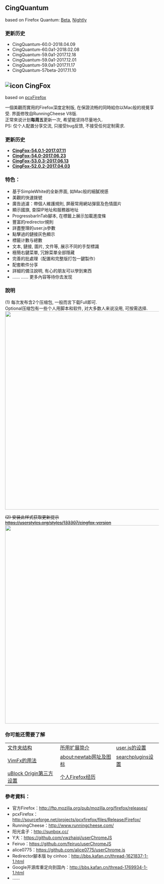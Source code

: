 ## CingQuantum

based on Firefox Quantum: [Beta](https://www.mozilla.org/en-US/firefox/beta/all/), [Nightly](https://www.mozilla.org/en-US/firefox/nightly/all/)

### 更新历史
 - CingQuantum-60.0-2018.04.09
 - CingQuantum-60.0a1-2018.02.08
 - CingQuantum-59.0a1-2017.12.18
 - CingQuantum-59.0a1-2017.12.01
 - CingQuantum-59.0a1-2017.11.17
 - CingQuantum-57beta-2017.11.10

## ![icon](img/icon.jpg) CingFox

based on [pcxFirefox](http://sourceforge.net/projects/pcxfirefox/files/Release/Firefox/)

一個美觀而實用的Firefox深度定制版, 在保證流畅的同時給你以Mac般的視覺享受. 界面修攺自RunningCheese V8版.<br/>
正常來说计划**每周五**更新一次, 希望能坚持尽量地久.<br/> 
PS: 仅个人配置分享交流, 只接受bug反馈, 不接受任何定制需求.

### 更新历史
- [**CingFox-54.0.1-2017.07.11**](doc/release/54.0.1-2017.07.11.md)
- [**CingFox-54.0-2017.06.23**](doc/release/54.0-2017.06.23.md)
- [**CingFox-53.0.3-2017.06.13**](doc/release/53.0.3-2017.06.13.md)
- [**CingFox-52.0.2-2017.04.03**](doc/release/52.0.2-2017.04.03.md)

### 特色：
- 基于SimpleWhite的全新界面, 如Mac般的細膩視感
- 美觀的快速拨號
- 廣告過濾：帶個人維護規則, 屏蔽常用網站彈窗及色情圖片
- 顯示國旗, 查探IP地址和服務器地址
- ProgressbarInTab腳本, 在標籤上展示加載進度條
- 豐富的redirector規則
- 詳盡整理的user.js參數
- 點擊過的鏈接灰色顯示
- 標籤计數与總數
- 文本, 鏈接, 圖片, 文件等, 展示不同的手型標識
- 極簡右鍵菜單, 冗餘菜單全部隱藏
- 完善的批處理（配置和完整版打包一鍵製作）
- 配套軟件分享
- 詳細的備注說明, 有心的朋友可以學到東西
- …… …… 更多內容等待你去发现

### 說明
(1) 每次发布含2个压缩包, 一般而言下载Full即可. <br/>
Optional压缩包有一些个人用脚本和软件, 对大多数人来说没用, 可按需选择.
<img src="img/files.jpg" width="650">

~~(2) 安装此样式获取更新提示<br/>
https://userstyles.org/styles/133307/cingfox-version
<img src="img/version.jpg" width="650">~~

### 你可能还需要了解

| | | |
| :--- | :--- | :--- |
| [文件夹结构](doc/how-to/文件夹结构.md) | [所用扩展简介](doc/how-to/所用扩展简介.md) | [user.js的设置](doc/how-to/user.js.md) | 
| [VimFx的用法](doc/how-to/vimfx用法.md) | [about:newtab网址及图标](doc/how-to/about-newtab.md) | [searchplugins设置](doc/how-to/searchplugins.md) |
| [uBlock Origin第三方设置](doc/how-to/ubo.md) | [个人Firefox经历](doc/how-to/个人Firefox经历.md) |  |

### 參考資料：
- 官方Firefox：http://ftp.mozilla.org/pub/mozilla.org/firefox/releases/
- pcxFirefox：http://sourceforge.net/projects/pcxfirefox/files/Release/Firefox/
- RunningCheese：http://www.runningcheese.com/
- 阳光盒子：http://sunbox.cc/
- Y大：https://github.com/ywzhaiqi/userChromeJS
- Feiruo：https://github.com/feiruo/userChromeJS
- alice0775：https://github.com/alice0775/userChrome.js
- Redirector腳本版 by cinhoo：http://bbs.kafan.cn/thread-1621837-1-1.html
- Google开源库重定向到国內：http://bbs.kafan.cn/thread-1769934-1-1.html
- ……